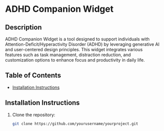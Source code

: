 # ADHD Companion Widget

## Description
ADHD Companion Widget is a tool designed to support individuals with Attention-Deficit/Hyperactivity Disorder (ADHD) by leveraging generative AI and user-centered design principles. This widget integrates various features such as task management, distraction reduction, and customization options to enhance focus and productivity in daily life.

## Table of Contents
- [Installation Instructions](#installation-instructions)



## Installation Instructions
1. Clone the repository:
   ```bash
   git clone https://github.com/yourusername/yourproject.git
   ```
